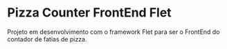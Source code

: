 # Pizza Counter FrontEnd Flet
Projeto em desenvolvimento com o framework Flet para ser o FrontEnd do contador de fatias de pizza.